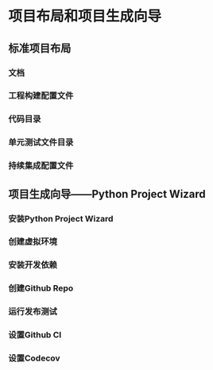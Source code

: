 # 项目布局和项目生成向导
## 标准项目布局
### 文档
### 工程构建配置文件
### 代码目录
### 单元测试文件目录
### 持续集成配置文件
## 项目生成向导——Python Project Wizard
### 安装Python Project Wizard
### 创建虚拟环境
### 安装开发依赖
### 创建Github Repo
### 运行发布测试
### 设置Github CI
### 设置Codecov
